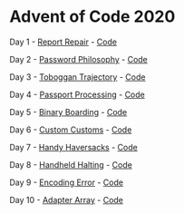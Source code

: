 # Advent of Code 2020

Day 1 - [Report Repair](https://adventofcode.com/2020/day/1) - [Code](https://github.com/Matt-B/advent-of-code-2020/blob/main/src/main/kotlin/uk/co/matt_bailey/adventofcode2020/Day01.kt)

Day 2 - [Password Philosophy](https://adventofcode.com/2020/day/2) - [Code](https://github.com/Matt-B/advent-of-code-2020/blob/main/src/main/kotlin/uk/co/matt_bailey/adventofcode2020/Day02.kt)

Day 3 - [Toboggan Trajectory](https://adventofcode.com/2020/day/3) - [Code](https://github.com/Matt-B/advent-of-code-2020/blob/main/src/main/kotlin/uk/co/matt_bailey/adventofcode2020/Day03.kt)

Day 4 - [Passport Processing](https://adventofcode.com/2020/day/4) - [Code](https://github.com/Matt-B/advent-of-code-2020/blob/main/src/main/kotlin/uk/co/matt_bailey/adventofcode2020/Day04.kt)

Day 5 - [Binary Boarding](https://adventofcode.com/2020/day/5) - [Code](https://github.com/Matt-B/advent-of-code-2020/blob/main/src/main/kotlin/uk/co/matt_bailey/adventofcode2020/Day05.kt)

Day 6 - [Custom Customs](https://adventofcode.com/2020/day/6) - [Code](https://github.com/Matt-B/advent-of-code-2020/blob/main/src/main/kotlin/uk/co/matt_bailey/adventofcode2020/Day06.kt)

Day 7 - [Handy Haversacks](https://adventofcode.com/2020/day/7) - [Code](https://github.com/Matt-B/advent-of-code-2020/blob/main/src/main/kotlin/uk/co/matt_bailey/adventofcode2020/Day07.kt)

Day 8 - [Handheld Halting](https://adventofcode.com/2020/day/8) - [Code](https://github.com/Matt-B/advent-of-code-2020/blob/main/src/main/kotlin/uk/co/matt_bailey/adventofcode2020/Day08.kt)

Day 9 - [Encoding Error](https://adventofcode.com/2020/day/9) - [Code](https://github.com/Matt-B/advent-of-code-2020/blob/main/src/main/kotlin/uk/co/matt_bailey/adventofcode2020/Day09.kt)

Day 10 - [Adapter Array](https://adventofcode.com/2020/day/10) - [Code](https://github.com/Matt-B/advent-of-code-2020/blob/main/src/main/kotlin/uk/co/matt_bailey/adventofcode2020/Day10.kt)
